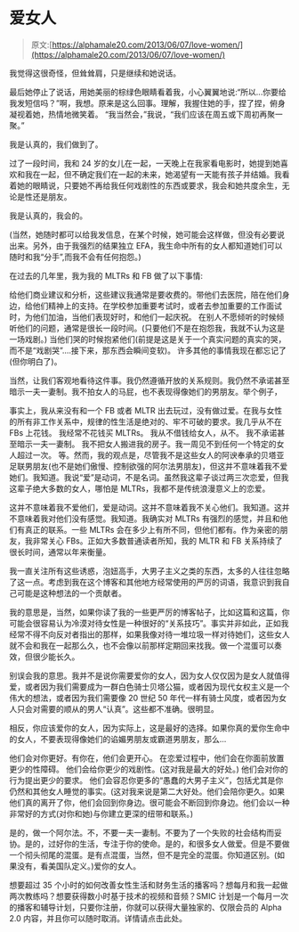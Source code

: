 # 爱女人

> 原文:[https://alphamale20.com/2013/06/07/love-women/](https://alphamale20.com/2013/06/07/love-women/)

我觉得这很奇怪，但耸耸肩，只是继续和她说话。

最后她停止了说话，用她美丽的棕绿色眼睛看着我，小心翼翼地说:“所以...你要给我发短信吗？”啊，我想。原来是这么回事。理解，我握住她的手，捏了捏，俯身凝视着她，热情地微笑着。
“我当然会，”我说，“我们应该在周五或下周初再聚一聚。”

我是认真的，我们做到了。

过了一段时间，我和 24 岁的女儿在一起，一天晚上在我家看电影时，她提到她喜欢和我在一起，但不确定我们在一起的未来，她渴望有一天能有孩子并结婚。我看着她的眼睛说，只要她不再给我任何戏剧性的东西或要求，我会和她共度余生，无论是性还是朋友。

我是认真的，我会的。

(当然，她随时都可以给我发信息，在某个时候，她可能会这样做，但没有必要说出来。另外，由于我强烈的结果独立 EFA，我生命中所有的女人都知道她们可以随时和我“分手”,而我不会有任何抱怨。)

在过去的几年里，我为我的 MLTRs 和 FB 做了以下事情:

给他们商业建议和分析，这些建议我通常是要收费的。带他们去医院，陪在他们身边，给他们精神上的支持。在学校参加重要考试时，或者去参加重要的工作面试时，为他们加油，当他们表现好时，和他们一起庆祝。
在别人不愿倾听的时候倾听他们的问题，通常是很长一段时间。(只要他们不是在抱怨我，我就不认为这是一场戏剧。)
当他们哭的时候抱紧他们(前提是这是关于一个真实问题的真实的哭，而不是“戏剧哭”....接下来，那东西会瞬间变软)。
许多其他的事情我现在都忘记了(但你明白了)。

当然，让我们客观地看待这件事。我仍然遵循开放的关系规则。我仍然不承诺甚至暗示一夫一妻制。我不拍女人的马屁，也不表现得像她们的男朋友。举个例子，

事实上，我从来没有和一个 FB 或者 MLTR 出去玩过，没有做过爱。在我与女性的所有非工作关系中，规律的性生活是绝对的、牢不可破的要求。我几乎从不在 FBs 上花钱。
我经常不花钱买 MLTRs。
我从不借钱给女人，从不。
我不承诺甚至暗示一夫一妻制。
我不把女人搬进我的房子。我一周见不到任何一个特定的女人超过一次。
等。然而，我的观点是，尽管我不是这些女人的阿谀奉承的贝塔亚足联男朋友(也不是她们傲慢、控制欲强的阿尔法男朋友)，但这并不意味着我不爱她们。我知道。我说“爱”是动词，不是名词。虽然我这辈子谈过两三次恋爱，但我这辈子绝大多数的女人，哪怕是 MLTRs，我都不是传统浪漫意义上的恋爱。

这并不意味着我不爱他们，爱是动词。这并不意味着我不关心他们。我知道。这并不意味着我对他们没有感觉。我知道。我确实对 MLTRs 有强烈的感觉，并且和他们有真正的联系。一些 MLTRs 会在多少上有所不同，但他们都有。作为亲密的朋友，我非常关心 FBs。正如大多数普通读者所知，我的 MLTR 和 FB 关系持续了很长时间，通常以年来衡量。

我一直关注所有这些诱惑，泡妞高手，大男子主义之类的东西，太多的人往往忽略了这一点。考虑到我在这个博客和其他地方经常使用的严厉的词语，我意识到我自己可能是这种想法的一个贡献者。

我的意思是，当然，如果你读了我的一些更严厉的博客帖子，比如这篇和这篇，你可能会很容易认为冷漠对待女性是一种很好的“关系技巧”。事实并非如此，正如我经常不得不向反对者指出的那样，如果我像对待一堆垃圾一样对待她们，这些女人就不会和我在一起那么久，也不会像以前那样定期回来找我。做一个混蛋可以奏效，但很少能长久。

别误会我的意思。我并不是说你需要爱你的女人，因为女人仅仅因为是女人就值得爱，或者因为我们需要成为一群白色骑士贝塔公猫，或者因为现代女权主义是一个伟大的想法，或者因为我们需要像 20 世纪 50 年代一样有骑士风度，或者因为女人只会对需要的顺从的男人“认真”。这些都不准确。很明显。

相反，你应该爱你的女人，因为实际上，这是最好的选择。如果你真的爱你生命中的女人，不要表现得像她们的谄媚男朋友或霸道男朋友，那么...

他们会对你更好。有你在，他们会更开心。
在恋爱过程中，他们会在你面前放置更少的性障碍。
他们会给你更少的戏剧性。(这对我是最大的好处。)
他们会对你的行为提出更少的要求。
他们会容忍你更多的“愚蠢的大男子主义”，包括尤其是你仍然和其他女人睡觉的事实。(这对我来说是第二大好处。他们会陪你更久。如果他们真的离开了你，他们会回到你身边。很可能会不断回到你身边。他们会以一种非常好的方式(对你和她)与你建立更深的纽带和联系。)

是的，做一个阿尔法。不，不要一夫一妻制。不要为了一个失败的社会结构而妥协。是的，过好你的生活，专注于你的使命。是的，和很多女人做爱。但是不要做一个彻头彻尾的混蛋。是有点混蛋，当然，但不是完全的混蛋。你知道区别。(如果没有，看美国队定义。)爱你的女人。

想要超过 35 个小时的如何改善女性生活和财务生活的播客吗？想每月和我一起做两次教练吗？想要获得数小时基于技术的视频和音频？SMIC 计划是一个每月一次的播客和辅导计划，只要你注册，你就可以获得大量独家的、仅限会员的 Alpha 2.0 内容，并且你可以随时取消。详情请点击此处。